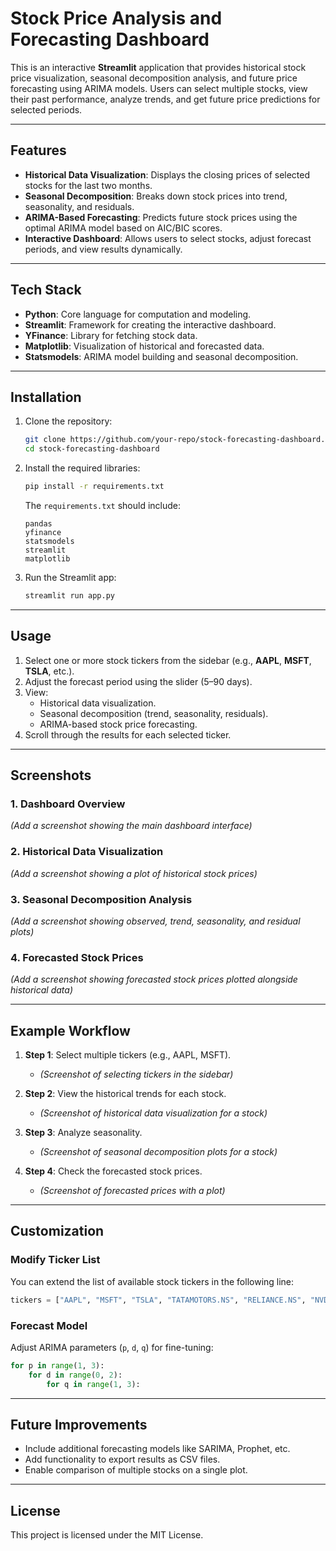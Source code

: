 
# Stock Price Analysis and Forecasting Dashboard

This is an interactive **Streamlit** application that provides historical stock price visualization, seasonal decomposition analysis, and future price forecasting using ARIMA models. Users can select multiple stocks, view their past performance, analyze trends, and get future price predictions for selected periods.

---

## Features

- **Historical Data Visualization**: Displays the closing prices of selected stocks for the last two months.
- **Seasonal Decomposition**: Breaks down stock prices into trend, seasonality, and residuals.
- **ARIMA-Based Forecasting**: Predicts future stock prices using the optimal ARIMA model based on AIC/BIC scores.
- **Interactive Dashboard**: Allows users to select stocks, adjust forecast periods, and view results dynamically.

---

## Tech Stack

- **Python**: Core language for computation and modeling.
- **Streamlit**: Framework for creating the interactive dashboard.
- **YFinance**: Library for fetching stock data.
- **Matplotlib**: Visualization of historical and forecasted data.
- **Statsmodels**: ARIMA model building and seasonal decomposition.

---

## Installation

1. Clone the repository:
   ```bash
   git clone https://github.com/your-repo/stock-forecasting-dashboard.git
   cd stock-forecasting-dashboard
   ```

2. Install the required libraries:
   ```bash
   pip install -r requirements.txt
   ```

   The `requirements.txt` should include:
   ```
   pandas
   yfinance
   statsmodels
   streamlit
   matplotlib
   ```

3. Run the Streamlit app:
   ```bash
   streamlit run app.py
   ```

---

## Usage

1. Select one or more stock tickers from the sidebar (e.g., **AAPL**, **MSFT**, **TSLA**, etc.).
2. Adjust the forecast period using the slider (5–90 days).
3. View:
   - Historical data visualization.
   - Seasonal decomposition (trend, seasonality, residuals).
   - ARIMA-based stock price forecasting.
4. Scroll through the results for each selected ticker.

---

## Screenshots

### 1. Dashboard Overview
*(Add a screenshot showing the main dashboard interface)*

### 2. Historical Data Visualization
*(Add a screenshot showing a plot of historical stock prices)*

### 3. Seasonal Decomposition Analysis
*(Add a screenshot showing observed, trend, seasonality, and residual plots)*

### 4. Forecasted Stock Prices
*(Add a screenshot showing forecasted stock prices plotted alongside historical data)*

---

## Example Workflow

1. **Step 1**: Select multiple tickers (e.g., AAPL, MSFT).
   - *(Screenshot of selecting tickers in the sidebar)*

2. **Step 2**: View the historical trends for each stock.
   - *(Screenshot of historical data visualization for a stock)*

3. **Step 3**: Analyze seasonality.
   - *(Screenshot of seasonal decomposition plots for a stock)*

4. **Step 4**: Check the forecasted stock prices.
   - *(Screenshot of forecasted prices with a plot)*

---

## Customization

### Modify Ticker List
You can extend the list of available stock tickers in the following line:
```python
tickers = ["AAPL", "MSFT", "TSLA", "TATAMOTORS.NS", "RELIANCE.NS", "NVDA", "SUZLON.NS"]
```

### Forecast Model
Adjust ARIMA parameters (`p`, `d`, `q`) for fine-tuning:
```python
for p in range(1, 3):
    for d in range(0, 2):
        for q in range(1, 3):
```

---

## Future Improvements

- Include additional forecasting models like SARIMA, Prophet, etc.
- Add functionality to export results as CSV files.
- Enable comparison of multiple stocks on a single plot.

---

## License

This project is licensed under the MIT License.
